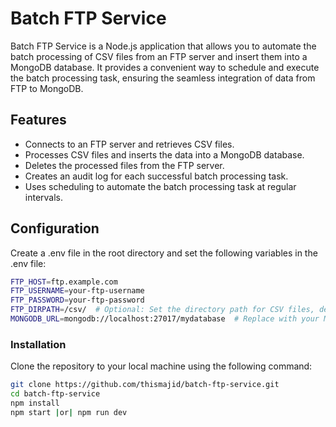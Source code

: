 # Batch FTP Service

Batch FTP Service is a Node.js application that allows you to automate the batch processing of CSV files from an FTP server and insert them into a MongoDB database. It provides a convenient way to schedule and execute the batch processing task, ensuring the seamless integration of data from FTP to MongoDB.

## Features

- Connects to an FTP server and retrieves CSV files.
- Processes CSV files and inserts the data into a MongoDB database.
- Deletes the processed files from the FTP server.
- Creates an audit log for each successful batch processing task.
- Uses scheduling to automate the batch processing task at regular intervals.

## Configuration

Create a .env file in the root directory and set the following variables in the .env file:

```bash
FTP_HOST=ftp.example.com
FTP_USERNAME=your-ftp-username
FTP_PASSWORD=your-ftp-password
FTP_DIRPATH=/csv/  # Optional: Set the directory path for CSV files, defaults to '/csv/'
MONGODB_URL=mongodb://localhost:27017/mydatabase  # Replace with your MongoDB connection URL
```

### Installation

Clone the repository to your local machine using the following command:

```bash
git clone https://github.com/thismajid/batch-ftp-service.git
cd batch-ftp-service
npm install
npm start |or| npm run dev
```
